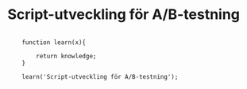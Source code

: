 
# Script-utveckling för A/B-testning

<pre><code class="javascript">
	function learn(x){

		return knowledge;
	}

	learn('Script-utveckling för A/B-testning');
	
</code></pre>